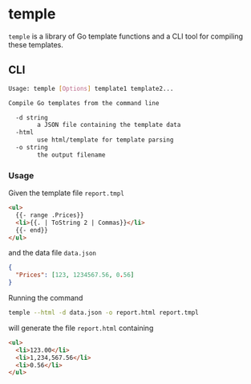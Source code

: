 # temple

`temple` is a library of Go template functions and a CLI tool for compiling these templates.

## CLI

```sh
Usage: temple [Options] template1 template2...

Compile Go templates from the command line

  -d string
        a JSON file containing the template data
  -html
        use html/template for template parsing
  -o string
        the output filename
```

### Usage

Given the template file `report.tmpl`

```html
<ul>
  {{- range .Prices}}
  <li>{{. | ToString 2 | Commas}}</li>
  {{- end}}
</ul>
```

and the data file `data.json`

```json
{
  "Prices": [123, 1234567.56, 0.56]
}
```

Running the command

```sh
temple --html -d data.json -o report.html report.tmpl
```

will generate the file `report.html` containing

```html
<ul>
  <li>123.00</li>
  <li>1,234,567.56</li>
  <li>0.56</li>
</ul>
```
